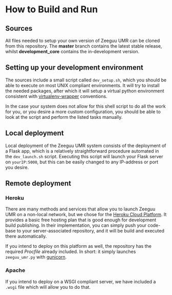 # How to Build and Run
## Sources
All files needed to setup your own version of Zeeguu UMR can be cloned from this repository. The **master** branch contains the latest stable release, whilst **development_core** contains the in-development version.

## Setting up your development environment
The sources include a small script called `dev_setup.sh`, which you should be able to execute on most UNIX compliant environments. It will try to install the needed packages, after which it will setup a virtual python environment consistent with [virtualenv-wrapper](https://virtualenvwrapper.readthedocs.io) conventions. 

In the case your system does not allow for this shell script to do all the work for you, or you desire a more custom configuration, you should be able to look at the script and perform the listed tasks manually.

## Local deployment
Local deployment of the Zeeguu UMR system consists of the deployment of a Flask app, which is a relatively straightforward procedure automated in the `dev_launch.sh` script. Executing this script will launch your Flask server on `yourIP:5000`, but this can be easily changed to any IP-address or port you desire.

## Remote deployment
### Heroku
There are many methods and services that allow you to launch Zeeguu UMR on a non-local network, but we chose for the [Heroku Cloud Platform](https://www.heroku.com). It provides a basic free hosting plan that is good enough for development build publishing. In their implementation, you can simply push your code-base to your server-associated repository, and it will be build and executed there automatically. 

If you intend to deploy on this platform as well, the repository has the required *Procfile* already included. In short: it simply launches `zeeguu_umr.py` with [gunicorn](http://gunicorn.org).

### Apache
If you intend to deploy on a WSGI compliant server, we have included a `.wsgi` file which will allow you to do that.
